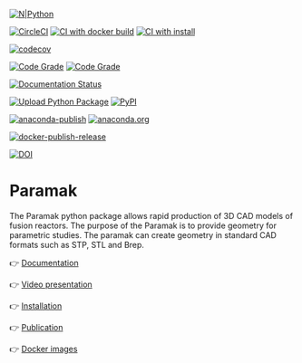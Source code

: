 
[![N|Python](https://www.python.org/static/community_logos/python-powered-w-100x40.png)](https://www.python.org)

[![CircleCI](https://circleci.com/gh/fusion-energy/paramak/tree/main.svg?style=svg)](https://circleci.com/gh/fusion-energy/paramak/tree/main)
[![CI with docker build](https://github.com/fusion-energy/paramak/actions/workflows/ci_with_docker_build.yml/badge.svg?branch=main)](https://github.com/fusion-energy/paramak/actions/workflows/ci_with_docker_build.yml)
[![CI with install](https://github.com/fusion-energy/paramak/actions/workflows/ci_with_install.yml/badge.svg?branch=main)](https://github.com/fusion-energy/paramak/actions/workflows/ci_with_install.yml)

[![codecov](https://codecov.io/gh/fusion-energy/paramak/branch/main/graph/badge.svg)](https://codecov.io/gh/fusion-energy/paramak)

[![Code Grade](https://api.codiga.io/project/25342/score/svg)](https://app.codiga.io/public/project/25342/paramak/dashboard)
[![Code Grade](https://api.codiga.io/project/25342/status/svg)](https://app.codiga.io/public/project/25342/paramak/dashboard)


[![Documentation Status](https://readthedocs.org/projects/paramak/badge/?version=main)](https://paramak.readthedocs.io/en/main/?badge=main)


[![Upload Python Package](https://github.com/fusion-energy/paramak/actions/workflows/python-publish.yml/badge.svg)](https://github.com/fusion-energy/paramak/actions/workflows/python-publish.yml)
[![PyPI](https://img.shields.io/pypi/v/paramak?color=brightgreen&label=pypi&logo=grebrightgreenen&logoColor=green)](https://pypi.org/project/paramak/)

[![anaconda-publish](https://github.com/fusion-energy/paramak/actions/workflows/anaconda-publish.yml/badge.svg)](https://github.com/fusion-energy/paramak/actions/workflows/anaconda-publish.yml)
[![anaconda.org](https://anaconda.org/fusion-energy/paramak/badges/version.svg)](https://anaconda.org/fusion-energy/paramak)

[![docker-publish-release](https://github.com/fusion-energy/paramak/actions/workflows/docker_publish.yml/badge.svg)](https://github.com/fusion-energy/paramak/actions/workflows/docker_publish.yml)

[![DOI](https://zenodo.org/badge/269635577.svg)](https://zenodo.org/badge/latestdoi/269635577)

# Paramak

The Paramak python package allows rapid production of 3D CAD models of fusion
reactors. The purpose of the Paramak is to provide geometry for parametric
studies. The paramak can create geometry in standard CAD formats such as STP,
STL and Brep.

:point_right: [Documentation](https://paramak.readthedocs.io)

:point_right: [Video presentation](https://www.youtube.com/embed/fXboew3U7rw)

:point_right: [Installation](https://paramak.readthedocs.io/en/main/#system-installation)

:point_right: [Publication](https://f1000research.com/articles/10-27)

:point_right: [Docker images](https://github.com/fusion-energy/paramak/pkgs/container/paramak)

